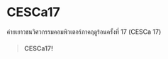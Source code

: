 # CESCa17
ค่ายเยาวชนวิศวกรรมคอมพิวเตอร์ภาคฤดูร้อนครั้งที่ 17 (CESCa 17)

> #### CESCa17!
```pythonnotebook

```
